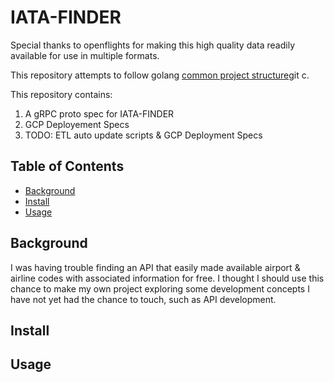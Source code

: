 # IATA-FINDER

Special thanks to openflights for making this high quality data readily available for use in multiple formats.

This repository attempts to follow golang [common project structure](https://github.com/golang-standards/project-layout)git c.

This repository contains:

1. A gRPC proto spec for IATA-FINDER
2. GCP Deployement Specs
3. TODO: ETL auto update scripts & GCP Deployment Specs

## Table of Contents

- [Background](#background)
- [Install](#install)
- [Usage](#usage)

## Background

I was having trouble finding an API that easily made available airport & airline codes with associated information for free. I thought I should use this chance to make my own project exploring some development concepts I have not yet had the chance to touch, such as API development.

## Install

## Usage

